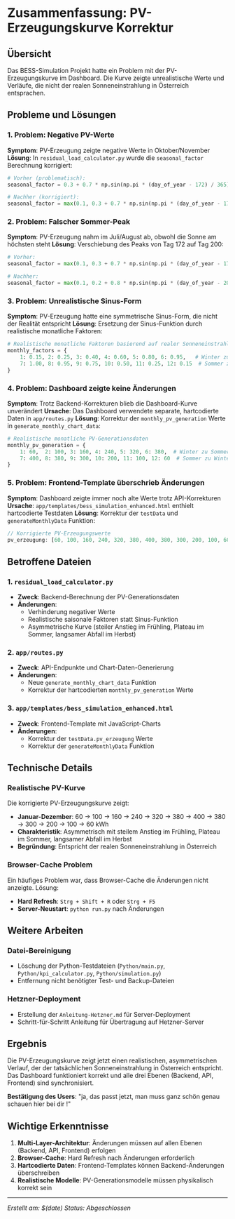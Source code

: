 # Zusammenfassung: PV-Erzeugungskurve Korrektur

## Übersicht
Das BESS-Simulation Projekt hatte ein Problem mit der PV-Erzeugungskurve im Dashboard. Die Kurve zeigte unrealistische Werte und Verläufe, die nicht der realen Sonneneinstrahlung in Österreich entsprachen.

## Probleme und Lösungen

### 1. Problem: Negative PV-Werte
**Symptom**: PV-Erzeugung zeigte negative Werte in Oktober/November
**Lösung**: In `residual_load_calculator.py` wurde die `seasonal_factor` Berechnung korrigiert:
```python
# Vorher (problematisch):
seasonal_factor = 0.3 + 0.7 * np.sin(np.pi * (day_of_year - 172) / 365)

# Nachher (korrigiert):
seasonal_factor = max(0.1, 0.3 + 0.7 * np.sin(np.pi * (day_of_year - 172) / 365))
```

### 2. Problem: Falscher Sommer-Peak
**Symptom**: PV-Erzeugung nahm im Juli/August ab, obwohl die Sonne am höchsten steht
**Lösung**: Verschiebung des Peaks von Tag 172 auf Tag 200:
```python
# Vorher:
seasonal_factor = max(0.1, 0.3 + 0.7 * np.sin(np.pi * (day_of_year - 172) / 365))

# Nachher:
seasonal_factor = max(0.1, 0.2 + 0.8 * np.sin(np.pi * (day_of_year - 200) / 365))
```

### 3. Problem: Unrealistische Sinus-Form
**Symptom**: PV-Erzeugung hatte eine symmetrische Sinus-Form, die nicht der Realität entspricht
**Lösung**: Ersetzung der Sinus-Funktion durch realistische monatliche Faktoren:
```python
# Realistische monatliche Faktoren basierend auf realer Sonneneinstrahlung
monthly_factors = {
    1: 0.15, 2: 0.25, 3: 0.40, 4: 0.60, 5: 0.80, 6: 0.95,   # Winter zu Sommer
    7: 1.00, 8: 0.95, 9: 0.75, 10: 0.50, 11: 0.25, 12: 0.15  # Sommer zu Winter
}
```

### 4. Problem: Dashboard zeigte keine Änderungen
**Symptom**: Trotz Backend-Korrekturen blieb die Dashboard-Kurve unverändert
**Ursache**: Das Dashboard verwendete separate, hartcodierte Daten in `app/routes.py`
**Lösung**: Korrektur der `monthly_pv_generation` Werte in `generate_monthly_chart_data`:
```python
# Realistische monatliche PV-Generationsdaten
monthly_pv_generation = {
    1: 60,  2: 100, 3: 160, 4: 240, 5: 320, 6: 380,  # Winter zu Sommer
    7: 400, 8: 380, 9: 300, 10: 200, 11: 100, 12: 60  # Sommer zu Winter
}
```

### 5. Problem: Frontend-Template überschrieb Änderungen
**Symptom**: Dashboard zeigte immer noch alte Werte trotz API-Korrekturen
**Ursache**: `app/templates/bess_simulation_enhanced.html` enthielt hartcodierte Testdaten
**Lösung**: Korrektur der `testData` und `generateMonthlyData` Funktion:
```javascript
// Korrigierte PV-Erzeugungswerte
pv_erzeugung: [60, 100, 160, 240, 320, 380, 400, 380, 300, 200, 100, 60]
```

## Betroffene Dateien

### 1. `residual_load_calculator.py`
- **Zweck**: Backend-Berechnung der PV-Generationsdaten
- **Änderungen**: 
  - Verhinderung negativer Werte
  - Realistische saisonale Faktoren statt Sinus-Funktion
  - Asymmetrische Kurve (steiler Anstieg im Frühling, Plateau im Sommer, langsamer Abfall im Herbst)

### 2. `app/routes.py`
- **Zweck**: API-Endpunkte und Chart-Daten-Generierung
- **Änderungen**: 
  - Neue `generate_monthly_chart_data` Funktion
  - Korrektur der hartcodierten `monthly_pv_generation` Werte

### 3. `app/templates/bess_simulation_enhanced.html`
- **Zweck**: Frontend-Template mit JavaScript-Charts
- **Änderungen**: 
  - Korrektur der `testData.pv_erzeugung` Werte
  - Korrektur der `generateMonthlyData` Funktion

## Technische Details

### Realistische PV-Kurve
Die korrigierte PV-Erzeugungskurve zeigt:
- **Januar-Dezember**: 60 → 100 → 160 → 240 → 320 → 380 → 400 → 380 → 300 → 200 → 100 → 60 kWh
- **Charakteristik**: Asymmetrisch mit steilem Anstieg im Frühling, Plateau im Sommer, langsamer Abfall im Herbst
- **Begründung**: Entspricht der realen Sonneneinstrahlung in Österreich

### Browser-Cache Problem
Ein häufiges Problem war, dass Browser-Cache die Änderungen nicht anzeigte. Lösung:
- **Hard Refresh**: `Strg + Shift + R` oder `Strg + F5`
- **Server-Neustart**: `python run.py` nach Änderungen

## Weitere Arbeiten

### Datei-Bereinigung
- Löschung der Python-Testdateien (`Python/main.py`, `Python/kpi_calculator.py`, `Python/simulation.py`)
- Entfernung nicht benötigter Test- und Backup-Dateien

### Hetzner-Deployment
- Erstellung der `Anleitung-Hetzner.md` für Server-Deployment
- Schritt-für-Schritt Anleitung für Übertragung auf Hetzner-Server

## Ergebnis
Die PV-Erzeugungskurve zeigt jetzt einen realistischen, asymmetrischen Verlauf, der der tatsächlichen Sonneneinstrahlung in Österreich entspricht. Das Dashboard funktioniert korrekt und alle drei Ebenen (Backend, API, Frontend) sind synchronisiert.

**Bestätigung des Users**: "ja, das passt jetzt, man muss ganz schön genau schauen hier bei dir !"

## Wichtige Erkenntnisse
1. **Multi-Layer-Architektur**: Änderungen müssen auf allen Ebenen (Backend, API, Frontend) erfolgen
2. **Browser-Cache**: Hard Refresh nach Änderungen erforderlich
3. **Hartcodierte Daten**: Frontend-Templates können Backend-Änderungen überschreiben
4. **Realistische Modelle**: PV-Generationsmodelle müssen physikalisch korrekt sein

---
*Erstellt am: $(date)*
*Status: Abgeschlossen* 